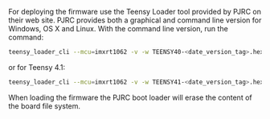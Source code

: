 For deploying the firmware use the Teensy Loader tool provided by PJRC on their web site. 
PJRC provides both a graphical and command line version for Windows, OS X and Linux.
With the command line version, run the command:

```bash
teensy_loader_cli --mcu=imxrt1062 -v -w TEENSY40-<date_version_tag>.hex
```
or for Teensy 4.1:

```bash
teensy_loader_cli --mcu=imxrt1062 -v -w TEENSY41-<date_version_tag>.hex
```

When loading the firmware the PJRC boot loader will erase the content of the board file system.
